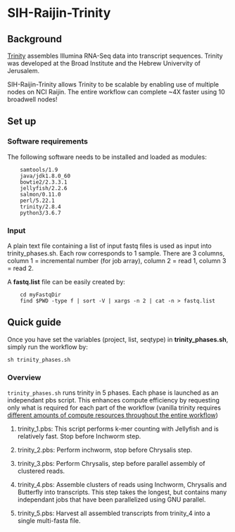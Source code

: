 # SIH-Raijin-Trinity

## Background

[Trinity](https://github.com/trinityrnaseq/trinityrnaseq/wiki) assembles Illumina RNA-Seq data into transcript sequences. Trinity was developed at the Broad Institute and the Hebrew Univervity of Jerusalem. 

SIH-Raijin-Trinity allows Trinity to be scalable by enabling use of multiple nodes on NCI Raijin. The entire workflow can complete ~4X faster using 10 broadwell nodes!

## Set up

### Software requirements

The following software needs to be installed and loaded as modules:

        samtools/1.9
        java/jdk1.8.0_60
        bowtie2/2.3.3.1
        jellyfish/2.2.6
        salmon/0.11.0
        perl/5.22.1
        trinity/2.8.4
        python3/3.6.7


### Input

A plain text file containing a list of input fastq files is used as input into trinity_phases.sh. Each row corresponds to 1 sample. There are 3 columns, column 1 = incremental number (for job array), column 2 = read 1, column 3 = read 2. 

A __fastq.list__ file can be easily created by:

        cd myFastqDir
        find $PWD -type f | sort -V | xargs -n 2 | cat -n > fastq.list


## Quick guide

Once you have set the variables (project, list, seqtype) in __trinity_phases.sh__, simply run the workflow by:

`sh trinity_phases.sh`

### Overview

`trinity_phases.sh` runs trinity in 5 phases. Each phase is launched as an independant pbs script. This enhances compute efficiency by requesting only what is required for each part of the workflow (vanilla trinity requires [different amounts of compute resources throughout the entire workflow](http://trinityrnaseq.github.io/performance/cpu.html))

1. trinity_1.pbs: This script performs k-mer counting with Jellyfish and is relatively fast. Stop before Inchworm step.

2. trinity_2.pbs: Perform inchworm, stop before Chrysalis step.

3. trinity_3.pbs: Perform Chrysalis, step before parallel assembly of clustered reads.

4. trinity_4.pbs: Assemble clusters of reads using Inchworm, Chrysalis and Butterfly into transcripts. This step takes the longest, but contains many independant jobs that have been parallelized using GNU parallel. 

5. trinity_5.pbs: Harvest all assembled transcripts from trinity_4 into a single multi-fasta file.


